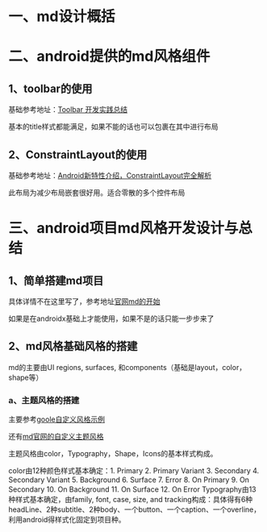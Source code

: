 # 一、md设计概括
# 二、android提供的md风格组件
## 1、toolbar的使用
  基础参考地址：[Toolbar 开发实践总结](https://www.jianshu.com/p/79604c3ddcae)
  
  基本的title样式都能满足，如果不能的话也可以包裹在其中进行布局
## 2、ConstraintLayout的使用
  基础参考地址：[Android新特性介绍，ConstraintLayout完全解析](https://blog.csdn.net/guolin_blog/article/details/53122387)
  
  此布局为减少布局嵌套很好用。适合零散的多个控件布局
  
# 三、android项目md风格开发设计与总结
## 1、简单搭建md项目
  具体详情不在这里写了，参考地址[官网md的开始](https://material.io/develop/android/docs/getting-started/)
  
  如果是在androidx基础上才能使用，如果不是的话只能一步步来了
## 2、md风格基础风格的搭建
 md的主要由UI regions, surfaces, 和components（基础是layout，color，shape等）
 ### a、主题风格的搭建
 主要参考[goole自定义风格示例](https://github.com/material-components/material-components-android-examples/tree/develop/MaterialThemeBuilder)
 
 还有[md官网的自定义主题风格](https://material.io/design/material-theming/implementing-your-theme.html#)
 
 主题风格由color，Typography，Shape，Icons的基本样式构成。
 
 color由12种颜色样式基本确定：1. Primary 2. Primary Variant 3. Secondary 4. Secondary Variant 5. Background 6. Surface 7. Error 8. On Primary 9. On Secondary 10. On Background 11. On Surface 12. On Error
 Typography由13种样式基本确定，由family, font, case, size, and tracking构成：具体得有6种headLine、2种subtitle、2种body、一个button、一个caption、一个overline，利用android得样式化固定到项目种。
 
 
 
